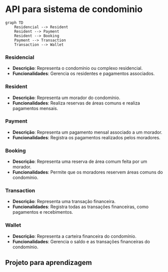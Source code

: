 # API para sistema de condominio
``` mermaid
graph TD
    Residencial --> Resident
    Resident --> Payment
    Resident --> Booking
    Payment --> Transaction
    Transaction --> Wallet
```

### Residencial

- **Descrição**: Representa o condomínio ou complexo residencial.
- **Funcionalidades**: Gerencia os residentes e pagamentos associados.

### Resident

- **Descrição**: Representa um morador do condomínio.
- **Funcionalidades**: Realiza reservas de áreas comuns e realiza pagamentos mensais.
  
### Payment

- **Descrição**: Representa um pagamento mensal associado a um morador.
- **Funcionalidades**: Registra os pagamentos realizados pelos moradores.
  
### Booking

- **Descrição**: Representa uma reserva de área comum feita por um morador.
- **Funcionalidades**: Permite que os moradores reservem áreas comuns do condomínio.
  
### Transaction

- **Descrição**: Representa uma transação financeira.
- **Funcionalidades**: Registra todas as transações financeiras, como pagamentos e recebimentos.
  
### Wallet

- **Descrição**: Representa a carteira financeira do condomínio.
- **Funcionalidades**: Gerencia o saldo e as transações financeiras do condomínio.
  
## Projeto para aprendizagem 
